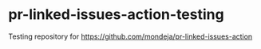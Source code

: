 # pr-linked-issues-action-testing
Testing repository for https://github.com/mondeja/pr-linked-issues-action

